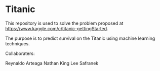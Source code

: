 Titanic
=======


This repository is used to solve the problem proposed at https://www.kaggle.com/c/titanic-gettingStarted. 

The purpose is to predict survival on the Titanic using machine learning techniques.

Collaboraters:

Reynaldo Arteaga
Nathan King
Lee Safranek 
